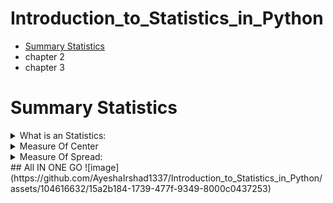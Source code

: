 # Introduction_to_Statistics_in_Python
+  [Summary Statistics](#Summary-Statistics)
+ chapter 2
+ chapter 3
# Summary Statistics  
<details>
  <summary>What is an Statistics:</summary> 
  <blockquote>
<details>
  <summary>What is an Statistics</summary>
 
  + **The field of statistics** - The practice and study of collecting and analyzing
  + **A Summary Statistics** - a fact about or summary of some data
</details>
<details>
  <summary>What Statistics Can do</summary>
 
  + How likely someone to purchase a product? are peopele more likely to purchase it, if they can use a different payment system?
  + How many occupants will your hotel have ? How can you optimize occupancy?
  + How many sizes of jeans need to be manufactured so they can fit 95% of the population? Should the same number of each size be prepared?
  + A/B test: Which ad is more effecive in getting people to purchase a product? 
</details>
<details>
  <summary>What Statistics Cannot do?</summary> 
  
  + While statistics can answer a lot of questions, it's important to note that statistics can't answer every question
</details>

<details>
  <summary>Types of statistics</summary>
  
  ### Descriptive
  + Decribe and summarize data
  ### Inferential Statistics
  + Use a sample of data to make inferences about a larger population like what percent of people drive to work?
#### Example  
  ![image](https://github.com/AyeshaIrshad1337/Introduction_to_Statistics_in_Python/assets/104616632/d54c9998-052a-4e7f-a31d-89c626f475ba)

</details>
<details>
  <summary>Types Of Data</summary>
  
 ### Numeric (Quantitaive)
  + **Continuous (Measured)**: 
  + Airplane speed
  + Time spent waiting in line
  + **Discete (Counted)**: 
  + Number of pets
  + Number of Packages shipped
 ### Categorical (Qualitative)
  + **Nomial (Unordered)**: 
  + Married/Unmarried
  + Country of residence
  + **Ordinal (Ordered)**: 
  + Strongly agreee / Somewhat disagree / Strongly disagree etc
  ### Example:
  ![image](https://github.com/AyeshaIrshad1337/Introduction_to_Statistics_in_Python/assets/104616632/f569cbaa-171c-459b-aed9-20881afc681b)

</details>
  </blockquote>
</details>
<details>
  <summary>Measure Of Center</summary>
  <blockquote>
<details>
      <summary>Historgram</summary>
      
![image](https://github.com/AyeshaIrshad1337/Introduction_to_Statistics_in_Python/assets/104616632/c7fc9606-35bf-441d-9d4d-b773dd0569e0)

A histogram takes a bunch of data points and separates them into bins, or ranges of values. Here, there's a bin for 0 to 2 hours, 2 to 4 hours, and so on. The heights of the bars represent the number of data points that fall into that bin, so there's one mammal in the dataset that sleeps between 0 to 2 hours, and nine mammals that sleep two to four hours. Histograms are a great way to visually summarize the data, but we can use numerical summary statistics to summarize even further.
   
</details>
<details>
      <summary>Measure Of Center : Mean</summary>
 
  ![image](https://github.com/AyeshaIrshad1337/Introduction_to_Statistics_in_Python/assets/104616632/67c261ad-2b99-477a-9137-0bed265ebaa8)

The mean, often called the average, is one of the most common ways of summarizing data. To calculate mean, we add up all the numbers of interest and divide by the total number of data points, which is 83 here. This gives us 10-point-43 hours of sleep. In Python, we can use numpy's mean function, passing it the variable of interest.

</details>
<details>
      <summary>Measure Of Center : Median</summary>
 
![image](https://github.com/AyeshaIrshad1337/Introduction_to_Statistics_in_Python/assets/104616632/9af45e5e-2691-4fc2-8da5-d92355351bef)
  
The median is the value where 50% of the data is lower than it, and 50% of the data is higher. We can calculate this by sorting all the data points and taking the middle one, which would be index 41 in this case. This gives us a median of 10-point-1 hours of sleep. In Python, we can use np-dot-median to do the calculations for us.
  
</details>
<details>
      <summary>Measure Of Center : Mode</summary>
 
![image](https://github.com/AyeshaIrshad1337/Introduction_to_Statistics_in_Python/assets/104616632/c86448da-f099-4195-9aac-ab5cb42c07e8)
 
The mode is the most frequent value in the data. If we count how many occurrences there are of each sleep_total and sort in descending order, there are 4 mammals that sleep for 12.5 hours, so this is the mode. The mode of the vore variable, which indicates the animal's diet, is herbivore. We can also find the mode using the mode function from the statistics module. Mode is often used for categorical variables, since categorical variables can be unordered and often don't have an inherent numerical representation.
  
</details>

<details>
      <summary>Adding Outlier</summary>
 
 We get a mean sleep time of 16-point-5 hours and a median sleep time of 18-point-9 hours.  
  
![image](https://github.com/AyeshaIrshad1337/Introduction_to_Statistics_in_Python/assets/104616632/760b285f-4ea2-4f34-8c01-907d47aaf2f1)

Now let's say we've discovered a new mystery insectivore that never sleeps. i.e row 89 has sleep 0.0

![image](https://github.com/AyeshaIrshad1337/Introduction_to_Statistics_in_Python/assets/104616632/a5706b58-6151-4727-ae91-753a93aef10a)

If we take the mean and median again, we get different results. The mean went down by more than 3 hours, while the median changed by less than an hour. This is because the mean is much more sensitive to extreme values than the median.  
  
![image](https://github.com/AyeshaIrshad1337/Introduction_to_Statistics_in_Python/assets/104616632/7313073f-c922-4060-bf21-21f953a4ddcd)
  
  
</details>

<details>
      <summary>Which Measure to Use ? </summary>
  
 ![image](https://github.com/AyeshaIrshad1337/Introduction_to_Statistics_in_Python/assets/104616632/c1e27433-9270-4eb9-b3b9-e86f752fb60e)

  
 Since the mean is more sensitive to extreme values, it works better for symmetrical data like this. Notice that the mean, in black, and median, in red, are quite close.
  
</details>
<details>
      <summary>Skew </summary>
  
 ![image](https://github.com/AyeshaIrshad1337/Introduction_to_Statistics_in_Python/assets/104616632/2b8a6d62-75b2-4b7b-b9a8-6035260f4de3)
  
However, if the data is skewed, meaning it's not symmetrical, like this, median is usually better to use. In this histogram, the data is piled up on the right, with a tail on the left. Data that looks like this is called left-skewed data. When data is piled up on the left with a tail on the right, it's right-skewed.
 ## Which measure to use?
  
  When data is skewed, the mean and median are different. The mean is pulled in the direction of the skew, so it's lower than the median on the left-skewed data, and higher than the median on the right-skewed data. Because the mean is pulled around by the extreme values, it's better to use the median since it's less affected by outliers.
    
</details>
  </blockquote>
</details>
<details>
  <summary>Measure Of Spread: </summary>
  <blockquote>
  
<details>
  <summary>What is Spread?</summary>
  
  ![image](https://github.com/AyeshaIrshad1337/Introduction_to_Statistics_in_Python/assets/104616632/0f4ceacb-8736-45b7-99f6-cb289c2015dd)

  Spread is just what it sounds like - it describes how spread apart or close together the data points are. Just like measures of center, there are a few different measures of spread.
</details>

<details>
  <summary>Variance</summary>
  
  ![image](https://github.com/AyeshaIrshad1337/Introduction_to_Statistics_in_Python/assets/104616632/e84744db-2b1c-420e-9c22-9d05234156fe)

  Average Distance from each data point to the data's mean  
  ## Calculate the Variance  
  
![image](https://github.com/AyeshaIrshad1337/Introduction_to_Statistics_in_Python/assets/104616632/2a3d0d9b-5fda-4981-b077-3d87e18973f6)  
    
![image](https://github.com/AyeshaIrshad1337/Introduction_to_Statistics_in_Python/assets/104616632/eadc36dc-141c-4c9b-ab4a-fa06f1fb6fb0)

  To calculate the variance, we start by calculating the distance between each point and the mean, so we get one number for every data point. We then square each distance and then add them all together. Finally, we divide the sum of squared distances by the number of data points minus 1, giving us the variance. The higher the variance, the more spread out the data is. It's important to note that the units of variance are squared, so in this case, it's 19-point-8 hours squared.   
  
  ![image](https://github.com/AyeshaIrshad1337/Introduction_to_Statistics_in_Python/assets/104616632/ee033693-f1bd-4f3f-8d99-a72080ab5ce2)

  
   We can calculate the variance in one step using np-dot-var, setting the ddof argument to 1. If we don't specify ddof equals 1, a slightly different formula is used to calculate variance that should only be used on a full population, not a sample.
</details>
<details>
  <summary>Standard Deviation</summary>
  
![image](https://github.com/AyeshaIrshad1337/Introduction_to_Statistics_in_Python/assets/104616632/92e8807e-b6d4-4b19-a2c8-397b06a9c3ab)

The standard deviation is another measure of spread, calculated by taking the square root of the variance. It can be calculated using np-dot-std. Just like np-dot-var, we need to set ddof to 1. The nice thing about standard deviation is that the units are usually easier to understand since they're not squared. It's easier to wrap your head around 4 and a half hours than 19-point-8 hours squared.
</details>
<details>
  <summary>Mean Absolute Deviation : MAD</summary>
    
![image](https://github.com/AyeshaIrshad1337/Introduction_to_Statistics_in_Python/assets/104616632/65f82a41-7d8b-4c1c-9d5f-4dd14033bb14)
    
Mean absolute deviation takes the absolute value of the distances to the mean, and then takes the mean of those differences. While this is similar to standard deviation, it's not exactly the same. Standard deviation squares distances, so longer distances are penalized more than shorter ones, while mean absolute deviation penalizes each distance equally. One isn't better than the other, but SD is more common than MAD.  
    
![image](https://github.com/AyeshaIrshad1337/Introduction_to_Statistics_in_Python/assets/104616632/2f7ae86a-a3c9-4332-89c7-91a24fad2960)
  
  
</details>
<details>
  <summary>Quantile</summary>
    
![image](https://github.com/AyeshaIrshad1337/Introduction_to_Statistics_in_Python/assets/104616632/be5ecc9f-3f25-4d99-b0c6-15d36da3a2a6)

 Quantiles, also called percentiles, split up the data into some number of equal parts. Here, we call np-dot-quantile, passing in the column of interest, followed by point-5. This gives us 10-point-1 hours, so 50% of mammals in the dataset sleep less than 10-point-1 hours a day, and the other 50% sleep more than 10-point-1 hours, so this is exactly the same as the median. We can also pass in a list of numbers to get multiple quantiles at once. Here, we split the data into 4 equal parts. These are also called quartiles. This means that 25% of the data is between 1-point-9 and 7-point-85, another 25% is between 7-point-85 and 10-point-10, and so on.
</details>
<details>
  <summary>BoxPlot</summary>
    
![image](https://github.com/AyeshaIrshad1337/Introduction_to_Statistics_in_Python/assets/104616632/c9ff3496-3656-49c1-bf29-9b3b95f6e508)

 The boxes in box plots represent quartiles. The bottom of the box is the first quartile, and the top of the box is the third quartile. The middle line is the second quartile, or the median
</details>
<details>
  <summary>Quantile using np.linespace</summary>
    
![image](https://github.com/AyeshaIrshad1337/Introduction_to_Statistics_in_Python/assets/104616632/b0599ca9-8065-44f0-9115-10089ba8d3d8)

we split the data in five equal pieces, but we can also use np-dot-linspace as a shortcut, which takes in the starting number, the stopping number, and the number intervals. We can compute the same quantiles using np-dot-linspace starting at zero, stopping at one, splitting into 5 different intervals
</details>
<details>
  <summary>IQR: Inter Quartile Range</summary>
    
![image](https://github.com/AyeshaIrshad1337/Introduction_to_Statistics_in_Python/assets/104616632/2884d7a2-a7b2-4a27-9b76-6bc250cd13f7)


The interquartile range, or IQR, is another measure of spread. It's the distance between the 25th and 75th percentile, which is also the height of the box in a boxplot. We can calculate it using the quantile function, or using the iqr function from scipy-dot-stats to get 5-point-9 hours.  
   
</details>
<details>
  <summary>Outliers</summary>
      
Outliers are data points that are substantially different from the others. But how do we know what a substantial difference is? A rule that's often used is that any data point less than the first quartile minus 1-point-5 times the IQR is an outlier, as well as any point greater than the third quartile plus 1-point-5 times the IQR.  
![image](https://github.com/AyeshaIrshad1337/Introduction_to_Statistics_in_Python/assets/104616632/85bf1b0e-7807-4d5a-b050-908f9d308927)
    
  ## Finding Outliers  
  ![image](https://github.com/AyeshaIrshad1337/Introduction_to_Statistics_in_Python/assets/104616632/c377de1e-efd6-4498-940f-8fa516943001)

</details>

  </blockquote>
</details>
## All IN ONE GO  
![image](https://github.com/AyeshaIrshad1337/Introduction_to_Statistics_in_Python/assets/104616632/15a2b184-1739-477f-9349-8000c0437253)
